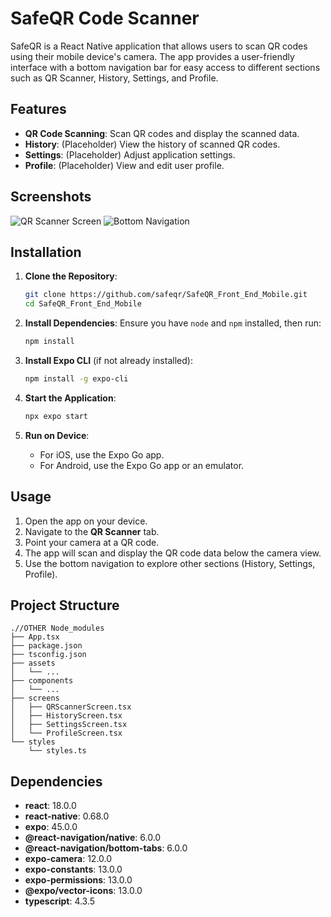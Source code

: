 # SafeQR Code Scanner

SafeQR is a React Native application that allows users to scan QR codes using their mobile device's camera. The app provides a user-friendly interface with a bottom navigation bar for easy access to different sections such as QR Scanner, History, Settings, and Profile.

## Features

- **QR Code Scanning**: Scan QR codes and display the scanned data.
- **History**: (Placeholder) View the history of scanned QR codes.
- **Settings**: (Placeholder) Adjust application settings.
- **Profile**: (Placeholder) View and edit user profile.

## Screenshots

![QR Scanner Screen](./screenshots/qr_scanner_screen.png)
![Bottom Navigation](./screenshots/bottom_navigation.png)

## Installation

1. **Clone the Repository**:
   ```sh
   git clone https://github.com/safeqr/SafeQR_Front_End_Mobile.git
   cd SafeQR_Front_End_Mobile
   ```

2. **Install Dependencies**:
   Ensure you have `node` and `npm` installed, then run:
   ```sh
   npm install
   ```

3. **Install Expo CLI** (if not already installed):
   ```sh
   npm install -g expo-cli
   ```

4. **Start the Application**:
   ```sh
   npx expo start
   ```

5. **Run on Device**:
   - For iOS, use the Expo Go app.
   - For Android, use the Expo Go app or an emulator.

## Usage

1. Open the app on your device.
2. Navigate to the **QR Scanner** tab.
3. Point your camera at a QR code.
4. The app will scan and display the QR code data below the camera view.
5. Use the bottom navigation to explore other sections (History, Settings, Profile).

## Project Structure

```
.//OTHER Node_modules
├── App.tsx
├── package.json
├── tsconfig.json
├── assets
│   └── ...
├── components
│   └── ...
├── screens
│   ├── QRScannerScreen.tsx
│   ├── HistoryScreen.tsx
│   ├── SettingsScreen.tsx
│   └── ProfileScreen.tsx
└── styles
    └── styles.ts
```

## Dependencies

- **react**: 18.0.0
- **react-native**: 0.68.0
- **expo**: 45.0.0
- **@react-navigation/native**: 6.0.0
- **@react-navigation/bottom-tabs**: 6.0.0
- **expo-camera**: 12.0.0
- **expo-constants**: 13.0.0
- **expo-permissions**: 13.0.0
- **@expo/vector-icons**: 13.0.0
- **typescript**: 4.3.5

```

